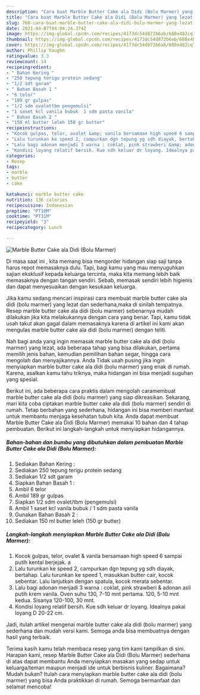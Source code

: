 ```yaml
---
description: "Cara buat Marble Butter Cake ala Didi (Bolu Marmer) yang lezat dan Mudah Dibuat"
title: "Cara buat Marble Butter Cake ala Didi (Bolu Marmer) yang lezat dan Mudah Dibuat"
slug: 768-cara-buat-marble-butter-cake-ala-didi-bolu-marmer-yang-lezat-dan-mudah-dibuat
date: 2021-04-07T04:04:24.374Z
image: https://img-global.cpcdn.com/recipes/4173dc54d872b6ab/680x482cq70/marble-butter-cake-ala-didi-bolu-marmer-foto-resep-utama.jpg
thumbnail: https://img-global.cpcdn.com/recipes/4173dc54d872b6ab/680x482cq70/marble-butter-cake-ala-didi-bolu-marmer-foto-resep-utama.jpg
cover: https://img-global.cpcdn.com/recipes/4173dc54d872b6ab/680x482cq70/marble-butter-cake-ala-didi-bolu-marmer-foto-resep-utama.jpg
author: Phillip Vaughn
ratingvalue: 3.3
reviewcount: 14
recipeingredient:
- " Bahan Kering "
- "250 tepung terigu protein sedang"
- "1/2 sdt garam"
- " Bahan Basah 1 "
- "6 telor"
- "189 gr gulpas"
- "1/2 sdm ovalettbm pengemulsi"
- "1 saset kcl vanila bubuk  1 sdm pasta vanila"
- " Bahan Basah 2 "
- "150 ml butter leleh 150 gr butter"
recipeinstructions:
- "Kocok gulpas, telor, ovalet &amp; vanila bersamaan high speed 6 sampai putih kental berjejak. a"
- "Lalu turunkan ke speed 2, campurkan dgn tepung yg sdh diayak, bertahap. Lalu turunkan ke speed 1, masukkan butter cair, kocok sebentar. Lalu lanjutkan dengan spatula, kocok merata sebentar."
- "Lalu bagi adonan menjadi 3 warna : coklat, pink strawberi &amp; adonan asli putih krem vanila. Oven suhu 130, 7-10 mnt pertama. 120, 5-10 mnt kedua. Sisanya 120-100, 30 mnt."
- "Kondisi loyang relatif bersih. Kue sdh keluar dr loyang. Idealnya pakai loyang D 20-22 cm."
categories:
- Resep
tags:
- marble
- butter
- cake

katakunci: marble butter cake 
nutrition: 136 calories
recipecuisine: Indonesian
preptime: "PT10M"
cooktime: "PT31M"
recipeyield: "3"
recipecategory: Lunch

---
```



![Marble Butter Cake ala Didi (Bolu Marmer)](https://img-global.cpcdn.com/recipes/4173dc54d872b6ab/680x482cq70/marble-butter-cake-ala-didi-bolu-marmer-foto-resep-utama.jpg)

Di masa  saat ini , kita memang bisa mengorder hidangan siap saji tanpa harus repot memasaknya dulu. Tapi, bagi kamu yang mau menyuguhkan sajian eksklusif kepada keluarga tercinta, maka kita memang lebih baik memasaknya dengan tangan sendiri. Sebab, memasak sendiri lebih higienis dan dapat menyesuaikan dengan kesukaan keluarga.

Jika kamu sedang mencari inspirasi cara membuat marble butter cake ala didi (bolu marmer) yang lezat dan sederhana,maka di sinilah tempatnya. Resep marble butter cake ala didi (bolu marmer)  sebenarnya mudah dilakukan jika kita melakukannya dengan cara yang benar. Tapi, kamu tidak usah takut akan gagal dalam memasaknya 
karena di artikel ini kami akan mengulas marble butter cake ala didi (bolu marmer) dengan teliti.  



Nah bagi anda yang ingin memasak marble butter cake ala didi (bolu marmer) yang lezat, ada beberapa tahap yang bisa dilakukan, pertama memilih jenis bahan, kemudian pemilihan bahan segar, hingga cara mengolah dan menyajikannya. Anda Tidak usah pusing jika ingin menyiapkan marble butter cake ala didi (bolu marmer) yang enak di rumah. Karena, asalkan kamu  tahu triknya, maka hidangan ini bisa menjadi suguhan yang spesial.

Berikut ini, ada beberapa cara praktis  dalam mengolah caramembuat marble butter cake ala didi (bolu marmer) yang siap dikreasikan. Sekarang, mari kita coba ciptakan marble butter cake ala didi (bolu marmer) sendiri di rumah. Tetap berbahan yang sederhana, hidangan ini bisa memberi manfaat untuk membantu menjaga kesehatan tubuh kita. Anda dapat membuat Marble Butter Cake ala Didi (Bolu Marmer) memakai 10 bahan dan 4 tahap pembuatan. Berikut ini langkah-langkah untuk menyiapkan hidangannya.

<!--inarticleads1-->

##### Bahan-bahan dan bumbu yang dibutuhkan dalam pembuatan Marble Butter Cake ala Didi (Bolu Marmer):

1. Sediakan  Bahan Kering :
1. Sediakan 250 tepung terigu protein sedang
1. Sediakan 1/2 sdt garam
1. Siapkan  Bahan Basah 1 :
1. Ambil 6 telor
1. Ambil 189 gr gulpas
1. Siapkan 1/2 sdm ovalet/tbm (pengemulsi)
1. Ambil 1 saset kcl vanila bubuk / 1 sdm pasta vanila
1. Gunakan  Bahan Basah 2 :
1. Sediakan 150 ml butter leleh (150 gr butter)




<!--inarticleads2-->

##### Langkah-langkah menyiapkan Marble Butter Cake ala Didi (Bolu Marmer):

1. Kocok gulpas, telor, ovalet &amp; vanila bersamaan high speed 6 sampai putih kental berjejak. a
1. Lalu turunkan ke speed 2, campurkan dgn tepung yg sdh diayak, bertahap. Lalu turunkan ke speed 1, masukkan butter cair, kocok sebentar. Lalu lanjutkan dengan spatula, kocok merata sebentar.
1. Lalu bagi adonan menjadi 3 warna : coklat, pink strawberi &amp; adonan asli putih krem vanila. Oven suhu 130, 7-10 mnt pertama. 120, 5-10 mnt kedua. Sisanya 120-100, 30 mnt.
1. Kondisi loyang relatif bersih. Kue sdh keluar dr loyang. Idealnya pakai loyang D 20-22 cm.




Jadi, itulah artikel mengenai  marble butter cake ala didi (bolu marmer)  yang sederhana dan mudah versi kami. Semoga anda bisa membuatnya dengan hasil yang terbaik. 

Terima kasih kamu telah membaca resep yang tim kami tampilkan di sini. Harapan kami, resep  Marble Butter Cake ala Didi (Bolu Marmer) sederhana di atas dapat membantu Anda menyiapkan masakan yang sedap untuk keluarga/teman maupun menjadi ide untuk berbisnis kuliner. Bagaimana? Mudah bukan? Itulah cara menyiapkan marble butter cake ala didi (bolu marmer) yang bisa Anda praktikkan di rumah. Semoga bermanfaat dan selamat mencoba!

